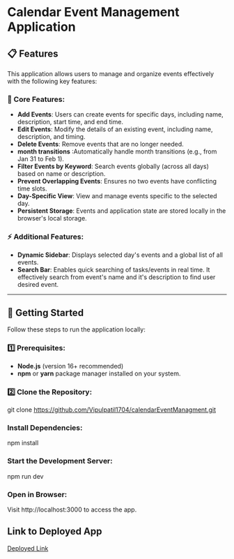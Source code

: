 # Calendar Event Management Application

## 📋 Features
This application allows users to manage and organize events effectively with the following key features:

### 🌟 Core Features:
- **Add Events**: Users can create events for specific days, including name, description, start time, and end time.
- **Edit Events**: Modify the details of an existing event, including name, description, and timing.
- **Delete Events**: Remove events that are no longer needed.
- **month transitions** :Automatically handle month transitions (e.g., from Jan 31 to Feb 1).
- **Filter Events by Keyword**: Search events globally (across all days) based on name or description.
- **Prevent Overlapping Events**: Ensures no two events have conflicting time slots.
- **Day-Specific View**: View and manage events specific to the selected day.
- **Persistent Storage**: Events and application state are stored locally in the browser's local storage.

### ⚡ Additional Features:
- **Dynamic Sidebar**: Displays selected day's events and a global list of all events.
- **Search Bar**: Enables quick searching of tasks/events in real time. It effectively search from event's name and it's description to find user desired event.

---
## 🚀 Getting Started

Follow these steps to run the application locally:

### 1️⃣ Prerequisites:
- **Node.js** (version 16+ recommended)
- **npm** or **yarn** package manager installed on your system.

### 2️⃣ Clone the Repository:
git clone https://github.com/Vipulpatil1704/calendarEventManagment.git

###  Install Dependencies:
npm install
### Start the Development Server:
npm run dev
### Open in Browser: 
Visit http://localhost:3000 to access the app.

## Link to Deployed App
[Deployed Link]()

